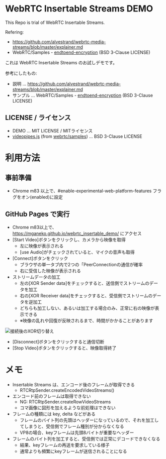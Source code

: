 # WebRTC Insertable Streams DEMO

This Repo is trial of WebRTC Insertable Streams.

Refering:
- https://github.com/alvestrand/webrtc-media-streams/blob/master/explainer.md
- WebRTC/Samples - [endtoend-encryption](https://github.com/webrtc/samples/tree/gh-pages/src/content/peerconnection/endtoend-encryption) (BSD 3-Clause LICENSE)

これは WebRTC Insertable Streams のお試しデモです。

参考にしたもの:
- 説明 ... https://github.com/alvestrand/webrtc-media-streams/blob/master/explainer.md
- サンプル ... WebRTC/Samples - [endtoend-encryption](https://github.com/webrtc/samples/tree/gh-pages/src/content/peerconnection/endtoend-encryption) (BSD 3-Clause LICENSE)

## LICENSE / ライセンス

- DEMO ... MIT LICENSE / MITライセンス
- [videopipes.js](https://github.com/webrtc/samples/blob/gh-pages/src/content/peerconnection/endtoend-encryption/js/videopipe.js) (from [webrtc/samples](https://github.com/webrtc/samples)) ... BSD 3-Clause LICENSE


# 利用方法

## 事前準備

- Chrome m83 以上で、#enable-experimental-web-platform-features フラグをオン(enabled)に設定

## GitHub Pages で実行

- Chrome m83以上で、https://mganeko.github.io/webrtc_insertable_demo/ にアクセス
- [Start Video]ボタンをクリックし、カメラから映像を取得
  - 左に映像が表示される
  - [use Audio]がチェックされていると、マイクの音声も取得
- [Connect]ボタンをクリック
  - ブラウザの単一タブ内で2つの「PeerConnectionの通信が確率
  - 右に受信した映像が表示される
- ストリームデータの加工
  - 左の[XOR Sender data]をチェックすると、送信側でストリームのデータを加工
  - 右の[XOR Receiver data]をチェックすると、受信側でストリームのデータを逆加工
  - どちらも加工しない、あるいは加工する場合のみ、正常に右の映像が表示できる
  - ※映像の乱れや回復が反映されるまで、時間がかかることがあります

![接続後のXOR切り替え](img/insertable_streams_demo.gif "接続後のXOR切り替え")

- [Disconnect]ボタンをクリックすると通信切断
- [Stop Video]ボタンをクリックすると、映像取得終了

# メモ

- Insertable Streams は、エンコード後のフレームが取得できる
  - RTCRtpSender.createEncodedVideoStreams()
- エンコード前のフレームは取得できない
  - NG: RTCRtpSender.createRowVideoStreams
  - コマ画像に図形を加えるような前処理はできない
- フレームの種類には key, delta などがある
  - フレームのバイト列の先頭はヘッダーになっているので、それを加工してしまうと、受信側でフレーム種別が分からなくなる
  - VP8の場合、keyフレームは先頭8バイトが重要なヘッダー
- フレームのバイト列を加工すると、受信側では正常にデコードできなくなる
  - 結果、keyフレームの再送を要求している様子
  - 通常よりも頻繁にkeyフレームが送信されることになる





